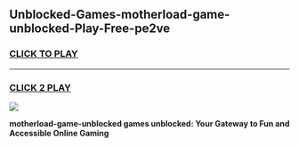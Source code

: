 
## Unblocked-Games-motherload-game-unblocked-Play-Free-pe2ve
<h3>
<a href="https://premium76.site?title=motherload-game-unblocked&ref=15A">CLICK TO PLAY</a></h3>
<hr>

<h3>
<a href="https://premium76.site?title=motherload-game-unblocked&ref=15A">CLICK 2 PLAY</a>
  
</h3>

<a href="https://premium76.site?title=motherload-game-unblocked&ref=15A"><img src="https://clearcache.store/games.png"></a>


**motherload-game-unblocked games unblocked: Your Gateway to Fun and Accessible Online Gaming**
